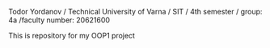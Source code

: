 Todor Yordanov / Technical University of Varna / SIT / 4th semester / group: 4a /faculty number: 20621600

This is repository for my OOP1 project
